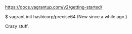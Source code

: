 https://docs.vagrantup.com/v2/getting-started/

$ vagrant init hashicorp/precise64
  (New since a while ago.)

Crazy stuff. 
